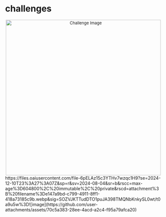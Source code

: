 # challenges
<div align="center" style="font-size: small;">
    <img src="https://github.com/user-attachments/assets/9da33471-8d30-45e0-94f8-4fe85d36929a" alt="Challenge Image"  width=500>
</div>
https://files.oaiusercontent.com/file-6pELAz15c3YTHv7wzqc1H9?se=2024-12-10T23%3A27%3A07Z&sp=r&sv=2024-08-04&sr=b&rscc=max-age%3D604800%2C%20immutable%2C%20private&rscd=attachment%3B%20filename%3De147a9bd-c799-4911-8ff1-418a73185c9b.webp&sig=SOZVJKTTudDTO1puJA398TMQNbKnkySL0wt/t0a9u5w%3D![image](https://github.com/user-attachments/assets/70c5a383-28ee-4acd-a2c4-f95a79afca20)
